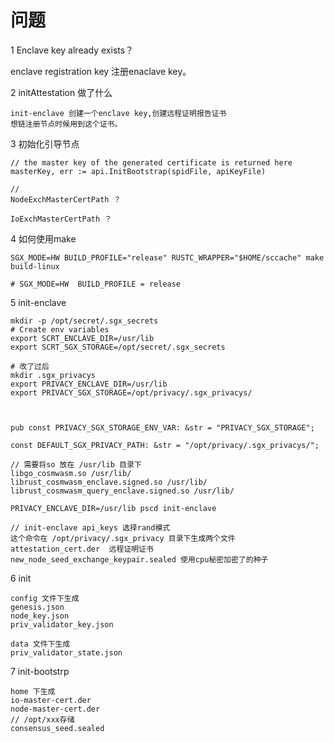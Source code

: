 # 问题

1  Enclave key already exists？

enclave registration key 注册enaclave key。



2 initAttestation 做了什么

```
init-enclave 创建一个enclave key,创建远程证明报告证书
想链注册节点时候用到这个证书。
```



3 初始化引导节点

```
// the master key of the generated certificate is returned here
masterKey, err := api.InitBootstrap(spidFile, apiKeyFile)

// 
NodeExchMasterCertPath ？

IoExchMasterCertPath ？
```



4 如何使用make

```
SGX_MODE=HW BUILD_PROFILE="release" RUSTC_WRAPPER="$HOME/sccache" make build-linux

# SGX_MODE=HW  BUILD_PROFILE = release 
```



5 init-enclave

```
mkdir -p /opt/secret/.sgx_secrets
# Create env variables
export SCRT_ENCLAVE_DIR=/usr/lib
export SCRT_SGX_STORAGE=/opt/secret/.sgx_secrets

# 改了过后
mkdir .sgx_privacys
export PRIVACY_ENCLAVE_DIR=/usr/lib
export PRIVACY_SGX_STORAGE=/opt/privacy/.sgx_privacys/



pub const PRIVACY_SGX_STORAGE_ENV_VAR: &str = "PRIVACY_SGX_STORAGE";

const DEFAULT_SGX_PRIVACY_PATH: &str = "/opt/privacy/.sgx_privacys/";

// 需要将so 放在 /usr/lib 目录下
libgo_cosmwasm.so /usr/lib/
librust_cosmwasm_enclave.signed.so /usr/lib/
librust_cosmwasm_query_enclave.signed.so /usr/lib/

PRIVACY_ENCLAVE_DIR=/usr/lib pscd init-enclave

// init-enclave api_keys 选择rand模式
这个命令在 /opt/privacy/.sgx_privacy 目录下生成两个文件
attestation_cert.der  远程证明证书
new_node_seed_exchange_keypair.sealed 使用cpu秘密加密了的种子
```

6  init

```
config 文件下生成
genesis.json
node_key.json
priv_validator_key.json

data 文件下生成
priv_validator_state.json
```

7 init-bootstrp 

```
home 下生成
io-master-cert.der
node-master-cert.der
// /opt/xxx存储
consensus_seed.sealed
```

